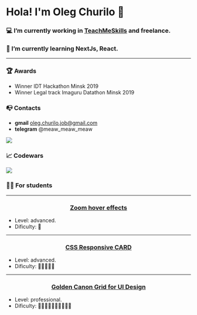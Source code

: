 # Hola! I'm Oleg Churilo 👋


### 💻 I’m currently working in [TeachMeSkills](https://teachmeskills.by/) and freelance.
### 📘 I’m currently learning NextJs, React.

***

### 🏆 Awards
+ Winner IDT Hackathon Minsk 2019
+ Winner Legal track Imaguru Datathon Minsk 2019

### 📭 Contacts 
- **gmail** oleg.churilo.job@gmail.com
- **telegram** @meaw_meaw_meaw

<img src='https://github-readme-stats.vercel.app/api?username=Oleg-Kolosov&&show_icons=true&title_color=ffffff&icon_color=bb2acf&text_color=daf7dc&bg_color=151515'>

### 📈 Codewars
<img src='https://www.codewars.com/users/Oleg-Kolosov/badges/large'>

### 👨‍🎓 For students

***

#### <h3 align="center"><a href="https://github.com/Oleg-Kolosov/Image-Zoom-Hover-Effect">Zoom hover effects</a></h3>
- Level: advanced. 
- Dificulty: 💪

***

#### <h3 align="center"><a href="https://github.com/Oleg-Kolosov/CSS-Responsive-CARD">CSS Responsive CARD</a></h3>
- Level: advanced. 
- Dificulty: 💪💪💪💪💪

***

#### <h3 align="center"><a href="https://github.com/Oleg-Kolosov/Golden-Canon-Grid-for-UI-Design">Golden Canon Grid for UI Design</a></h3>
- Level: professional. 
- Dificulty: 💪💪💪💪💪💪💪💪💪💪
